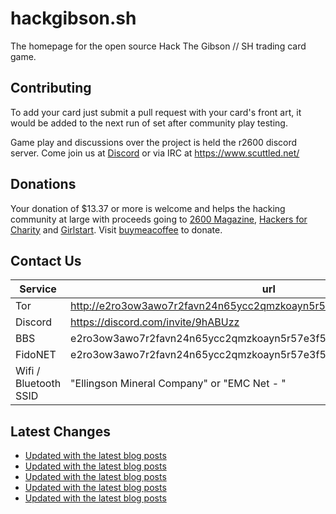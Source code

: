 # hackgibson.sh
The homepage for the open source Hack The Gibson // SH trading card game.


## Contributing

To add your card just submit a pull request with your card's front art, it would be added to the next run of set after community play testing.

Game play and discussions over the project is held the r2600 discord server. Come join us at [Discord](https://discord.com/invite/9hABUzz) or via IRC at https://www.scuttled.net/


## Donations

Your donation of $13.37 or more is welcome and helps the hacking community at large with proceeds going to [2600 Magazine](https://2600.com/), [Hackers for Charity](https://hackersforcharity.org) and [Girlstart](https://girlstart.org).  Visit [buymeacoffee](https://www.buymeacoffee.com/hackgibson.sh) to donate.


## Contact Us

Service | url
-|-
Tor | http://e2ro3ow3awo7r2favn24n65ycc2qmzkoayn5r57e3f56nvjwdcgg32ad.onion
Discord | https://discord.com/invite/9hABUzz
BBS | e2ro3ow3awo7r2favn24n65ycc2qmzkoayn5r57e3f56nvjwdcgg32ad.onion:23
FidoNET | e2ro3ow3awo7r2favn24n65ycc2qmzkoayn5r57e3f56nvjwdcgg32ad.onion:24554
Wifi / Bluetooth SSID | "Ellingson Mineral Company" or "EMC Net - <fidonet address>"

## Latest Changes
<!-- BLOG-POST-LIST:START -->
- [Updated with the latest blog posts](https://github.com/DFW2600/hackgibson.sh/commit/307d6a1eb8ce3c2c31ac036e4bdf653c5d259733)
- [Updated with the latest blog posts](https://github.com/DFW2600/hackgibson.sh/commit/8951432f3faa3a126e371159652e0d31c050b089)
- [Updated with the latest blog posts](https://github.com/DFW2600/hackgibson.sh/commit/295754f5ae0db735bc27b2de79078323f7313d43)
- [Updated with the latest blog posts](https://github.com/DFW2600/hackgibson.sh/commit/aeac68f134e6f25cce96b5dbaf49d730f6eb411a)
- [Updated with the latest blog posts](https://github.com/DFW2600/hackgibson.sh/commit/a15e985611bdad340380b3f126d29ee993c85c50)
<!-- BLOG-POST-LIST:END -->

